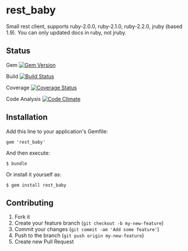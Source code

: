 # rest_baby

Small rest client, supports ruby-2.0.0, ruby-2.1.0, ruby-2.2.0, jruby (based 1.9). You can only updated docs in ruby, not jruby.

## Status
Gem [![Gem Version](https://badge.fury.io/rb/rest_baby.svg)](https://badge.fury.io/rb/rest_baby )

Build [![Build Status](https://travis-ci.org/dmcnulla/rest_baby.svg?branch=master)](https://travis-ci.org/dmcnulla/rest_baby)

Coverage [![Coverage Status](https://coveralls.io/repos/dmcnulla/rest_baby/badge.svg?branch=v1_5&service=github)](https://coveralls.io/github/dmcnulla/rest_baby?branch=v1_5)

Code Analysis [![Code Climate](https://codeclimate.com/github/dmcnulla/rest_baby/badges/gpa.svg)](https://codeclimate.com/github/dmcnulla/rest_baby)

## Installation

Add this line to your application's Gemfile:

	gem 'rest_baby'

And then execute:

	$ bundle

Or install it yourself as:

	$ gem install rest_baby

## Contributing

1. Fork it
2. Create your feature branch (`git checkout -b my-new-feature`)
3. Commit your changes (`git commit -am 'Add some feature'`)
4. Push to the branch (`git push origin my-new-feature`)
5. Create new Pull Request
